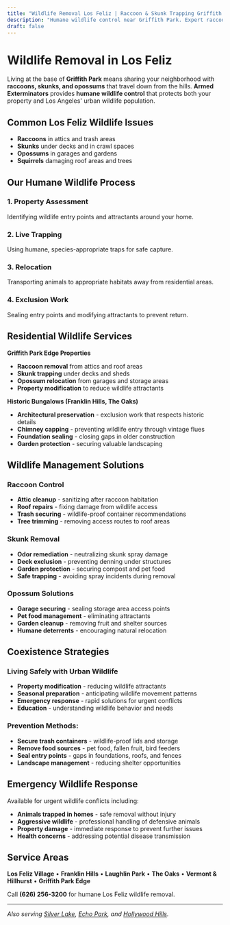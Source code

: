 ```yaml
---
title: "Wildlife Removal Los Feliz | Raccoon & Skunk Trapping Griffith Park"
description: "Humane wildlife control near Griffith Park. Expert raccoon, skunk, and opossum removal for Los Feliz homes. Call (626) 256-3200."
draft: false
---
```


# Wildlife Removal in Los Feliz

Living at the base of **Griffith Park** means sharing your neighborhood with **raccoons, skunks, and opossums** that travel down from the hills. **Armed Exterminators** provides **humane wildlife control** that protects both your property and Los Angeles' urban wildlife population.

## Common Los Feliz Wildlife Issues

* **Raccoons** in attics and trash areas
* **Skunks** under decks and in crawl spaces
* **Opossums** in garages and gardens
* **Squirrels** damaging roof areas and trees

## Our Humane Wildlife Process

### 1. **Property Assessment**
Identifying wildlife entry points and attractants around your home.

### 2. **Live Trapping**
Using humane, species-appropriate traps for safe capture.

### 3. **Relocation**
Transporting animals to appropriate habitats away from residential areas.

### 4. **Exclusion Work**
Sealing entry points and modifying attractants to prevent return.

## Residential Wildlife Services

**Griffith Park Edge Properties**
* **Raccoon removal** from attics and roof areas
* **Skunk trapping** under decks and sheds
* **Opossum relocation** from garages and storage areas
* **Property modification** to reduce wildlife attractants

**Historic Bungalows (Franklin Hills, The Oaks)**
* **Architectural preservation** - exclusion work that respects historic details
* **Chimney capping** - preventing wildlife entry through vintage flues
* **Foundation sealing** - closing gaps in older construction
* **Garden protection** - securing valuable landscaping

## Wildlife Management Solutions

### Raccoon Control
* **Attic cleanup** - sanitizing after raccoon habitation
* **Roof repairs** - fixing damage from wildlife access
* **Trash securing** - wildlife-proof container recommendations
* **Tree trimming** - removing access routes to roof areas

### Skunk Removal
* **Odor remediation** - neutralizing skunk spray damage
* **Deck exclusion** - preventing denning under structures
* **Garden protection** - securing compost and pet food
* **Safe trapping** - avoiding spray incidents during removal

### Opossum Solutions
* **Garage securing** - sealing storage area access points
* **Pet food management** - eliminating attractants
* **Garden cleanup** - removing fruit and shelter sources
* **Humane deterrents** - encouraging natural relocation

## Coexistence Strategies

### Living Safely with Urban Wildlife
* **Property modification** - reducing wildlife attractants
* **Seasonal preparation** - anticipating wildlife movement patterns
* **Emergency response** - rapid solutions for urgent conflicts
* **Education** - understanding wildlife behavior and needs

### Prevention Methods:
* **Secure trash containers** - wildlife-proof lids and storage
* **Remove food sources** - pet food, fallen fruit, bird feeders
* **Seal entry points** - gaps in foundations, roofs, and fences
* **Landscape management** - reducing shelter opportunities

## Emergency Wildlife Response

Available for urgent wildlife conflicts including:
* **Animals trapped in homes** - safe removal without injury
* **Aggressive wildlife** - professional handling of defensive animals
* **Property damage** - immediate response to prevent further issues
* **Health concerns** - addressing potential disease transmission

## Service Areas

**Los Feliz Village** • **Franklin Hills** • **Laughlin Park** • **The Oaks** • **Vermont & Hillhurst** • **Griffith Park Edge**

Call **(626) 256-3200** for humane Los Feliz wildlife removal.

---

*Also serving [Silver Lake](/wildlife-removal-silver-lake/), [Echo Park](/wildlife-removal-echo-park/), and [Hollywood Hills](/wildlife-removal-hollywood-hills/).*
